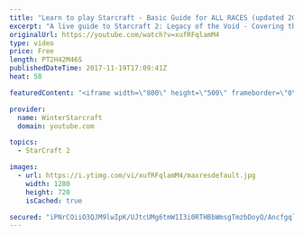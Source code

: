 ```yaml
---
title: "Learn to play Starcraft - Basic Guide for ALL RACES (updated 2017)"
excerpt: "A live guide to Starcraft 2: Legacy of the Void - Covering the basics and build orders for all of the races, and covering the important decisions to be made early in the game.  Not a step by step guide but a demonstration once you have the very basics of the units and races!"
originalUrl: https://youtube.com/watch?v=xufRFqlamM4
type: video
price: Free
length: PT2H42M46S
publishedDateTime: 2017-11-19T17:09:41Z
heat: 50

featuredContent: "<iframe width=\"800\" height=\"500\" frameborder=\"0\" src=\"https://www.youtube.com/embed/xufRFqlamM4\" allow=\"accelerometer; autoplay; encrypted-media; gyroscope; picture-in-picture\" allowfullscreen></iframe>"

provider:
  name: WinterStarcraft
  domain: youtube.com

topics:
  - StarCraft 2

images:
  - url: https://i.ytimg.com/vi/xufRFqlamM4/maxresdefault.jpg
    width: 1280
    height: 720
    isCached: true

secured: "iPNrCOiiO3QJM9lwIpK/UJtcUMg6tmW1I3i0RTHBbWmsgTmzbDoyQ/AncfgqlKJPk0DtaQJjVW9UyRv4Khkwso1vsGg5TdZaI4NF5+e/9JiFtqLeOviBoHw9xmK+z23NvY9AK+2tSyvl4hnVGmWcnjn1SMyAuGko2wBnffRt/p1xtwGU2OGv7sUdTAsVAhOspe5+n/PG+aHfAO5N6lBI/OrI7wFAQQsKtwx43RgZnb+o/8EvH9U2OtBmr7Tohxc8pMsj1o1jeku92XhBrV5FHV7ZG151BN/xClAOCPIkM5VnoHdYWyRH0O/GPLg867MUAjcZtm96SNr7OBebGw+f0mrLCpBGyylGDO9u6MRgGbKBJBwilH+yLEZviSHOc2w7sCufkOP7GXUfLyVFlV6SdlU+mfIRDW8Yp0g+/1AHO1LLwz+nRBfJucXHDObBKIfH;2R8CUtxd93XxgHWbun5qZw=="
---
```


